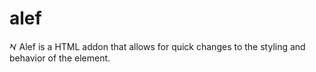 # alef
𐡀 Alef is a HTML addon that allows for quick changes to the styling and behavior of the element.
